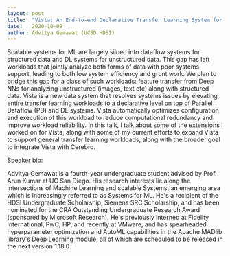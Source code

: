 ```yaml
---
layout: post
title:  "Vista: An End-to-end Declarative Transfer Learning System for Multimodal Analytics with Deep Neural Networks"
date:   2020-10-09
author: Advitya Gemawat (UCSD HDSI)
---
```


Scalable systems for ML are largely siloed into dataflow systems for structured data and DL systems for unstructured data. This gap has left workloads that jointly analyze both forms of data with poor systems support, leading to both low system efficiency and grunt work. We plan to bridge this gap for a class of such workloads: feature transfer from Deep NNs for analyzing unstructured (images, text etc) along with structured data. Vista is a new data system that resolves systems issues by elevating entire transfer learning workloads to a declarative level on top of Parallel Dataflow (PD) and DL systems. Vista automatically optimizes configuration and execution of this workload to reduce computational redundancy and improve workload reliability. In this talk, I talk about some of the extensions I worked on for Vista, along with some of my current efforts to expand Vista to support general transfer learning workloads, along with the broader goal to integrate Vista with Cerebro.

Speaker bio:

Advitya Gemawat is a fourth-year undergraduate student advised by Prof. Arun Kumar at UC San Diego. His research interests lie along the intersections of Machine Learning and scalable Systems, an emerging area which is increasingly referred to as Systems for ML. He's a recipient of the HDSI Undergraduate Scholarship, Siemens SRC Scholarship, and has been nominated for the CRA Outstanding Undergraduate Research Award (sponsored by Microsoft Research). He's previously interned at Fidelity International, PwC, HP, and recently at VMware, and has spearheaded hyperparameter optimization and AutoML capabilities in the Apache MADlib library's Deep Learning module, all of which are scheduled to be released in the next version 1.18.0.
